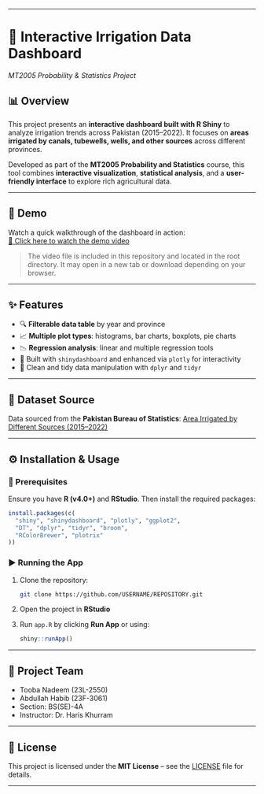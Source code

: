 
---

# 🌾 Interactive Irrigation Data Dashboard

*MT2005 Probability & Statistics Project*

## 📊 Overview

This project presents an **interactive dashboard built with R Shiny** to analyze irrigation trends across Pakistan (2015–2022). It focuses on **areas irrigated by canals, tubewells, wells, and other sources** across different provinces.

Developed as part of the **MT2005 Probability and Statistics** course, this tool combines **interactive visualization**, **statistical analysis**, and a **user-friendly interface** to explore rich agricultural data.

---

## 🎥 Demo

Watch a quick walkthrough of the dashboard in action:  
[📂 Click here to watch the demo video](demo.mp4)

> The video file is included in this repository and located in the root directory. It may open in a new tab or download depending on your browser.

---

## ✨ Features

* 🔍 **Filterable data table** by year and province
* 📈 **Multiple plot types**: histograms, bar charts, boxplots, pie charts
* 📉 **Regression analysis**: linear and multiple regression tools
* 🧰 Built with `shinydashboard` and enhanced via `plotly` for interactivity
* 🧹 Clean and tidy data manipulation with `dplyr` and `tidyr`

---

## 📁 Dataset Source

Data sourced from the **Pakistan Bureau of Statistics**:
[Area Irrigated by Different Sources (2015–2022)](https://www.pbs.gov.pk/sites/default/files/tables/agriculture_statistics/new/Area_Irrigated_by_Different_Sources.pdf)

---

## ⚙️ Installation & Usage

### 🔧 Prerequisites

Ensure you have **R (v4.0+)** and **RStudio**. Then install the required packages:

```r
install.packages(c(
  "shiny", "shinydashboard", "plotly", "ggplot2", 
  "DT", "dplyr", "tidyr", "broom", 
  "RColorBrewer", "plotrix"
))
```

### ▶️ Running the App

1. Clone the repository:

   ```bash
   git clone https://github.com/USERNAME/REPOSITORY.git
   ```
2. Open the project in **RStudio**
3. Run `app.R` by clicking **Run App** or using:

   ```r
   shiny::runApp()
   ```

---

## 👥 Project Team
- Tooba Nadeem (23L-2550)  
- Abdullah Habib (23F-3061)  
- Section: BS(SE)-4A  
- Instructor: Dr. Haris Khurram
---

## 📄 License

This project is licensed under the **MIT License** – see the [LICENSE](LICENSE) file for details.

---
